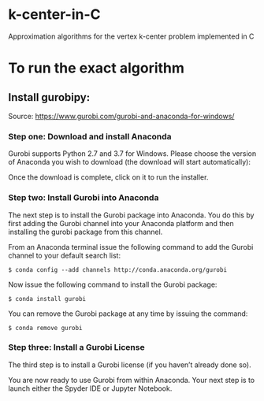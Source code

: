 # k-center-in-C
Approximation algorithms for the vertex k-center problem implemented in C

# To run the exact algorithm
## Install gurobipy:

Source: https://www.gurobi.com/gurobi-and-anaconda-for-windows/

### Step one: Download and install Anaconda

Gurobi supports Python 2.7 and 3.7 for Windows. Please choose the version of Anaconda you wish to download (the download will start automatically):

Once the download is complete, click on it to run the installer.

### Step two: Install Gurobi into Anaconda

The next step is to install the Gurobi package into Anaconda. You do this by first adding the Gurobi channel into your Anaconda platform and then installing the gurobi package from this channel.

From an Anaconda terminal issue the following command to add the Gurobi channel to your default search list:

```
$ conda config --add channels http://conda.anaconda.org/gurobi
```

Now issue the following command to install the Gurobi package:

```
$ conda install gurobi
```

You can remove the Gurobi package at any time by issuing the command:

```
$ conda remove gurobi
```

### Step three: Install a Gurobi License

The third step is to install a Gurobi license (if you haven’t already done so).

You are now ready to use Gurobi from within Anaconda. Your next step is to launch either the Spyder IDE or Jupyter Notebook.
